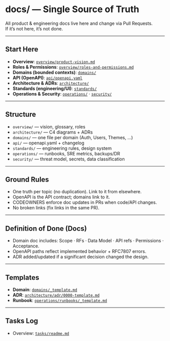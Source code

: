 # docs/ — Single Source of Truth

All product & engineering docs live here and change via Pull Requests.  
If it’s not here, it’s not done.

---

## Start Here

- **Overview**: [`overview/product-vision.md`](overview/product-vision.md)
- **Roles & Permissions**: [`overview/roles-and-permissions.md`](overview/roles-and-permissions.md)
- **Domains (bounded contexts)**: [`domains/`](domains/)
- **API (OpenAPI)**: [`api/openapi.yaml`](api/openapi.yaml)
- **Architecture & ADRs**: [`architecture/`](architecture/)
- **Standards (engineering/UI)**: [`standards/`](standards/)
- **Operations & Security**: [`operations/`](operations/) · [`security/`](security/)

---

## Structure

- `overview/` — vision, glossary, roles
- `architecture/` — C4 diagrams + ADRs
- `domains/` — one file per domain (Auth, Users, Themes, …)
- `api/` — openapi.yaml + changelog
- `standards/` — engineering rules, design system
- `operations/` — runbooks, SRE metrics, backups/DR
- `security/` — threat model, secrets, data classification

---

## Ground Rules

- One truth per topic (no duplication). Link to it from elsewhere.
- OpenAPI is the API contract; domains link to it.
- CODEOWNERS enforce doc updates in PRs when code/API changes.
- No broken links (fix links in the same PR).

---

## Definition of Done (Docs)

- Domain doc includes: Scope · RFs · Data Model · API refs · Permissions · Acceptance.
- OpenAPI paths reflect implemented behavior + RFC7807 errors.
- ADR added/updated if a significant decision changed the design.

---

## Templates

- **Domain**: [`domains/_template.md`](domains/_template.md)
- **ADR**: [`architecture/adr/0000-template.md`](architecture/adr/0000-template.md)
- **Runbook**: [`operations/runbooks/_template.md`](operations/runbooks/_template.md)

---

## Tasks Log

- Overview: [`tasks/readme.md`](tasks/readme.md)